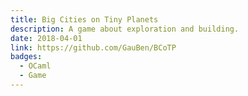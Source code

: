 ```yaml
---
title: Big Cities on Tiny Planets
description: A game about exploration and building.
date: 2018-04-01
link: https://github.com/GauBen/BCoTP
badges:
  - OCaml
  - Game
---
```

